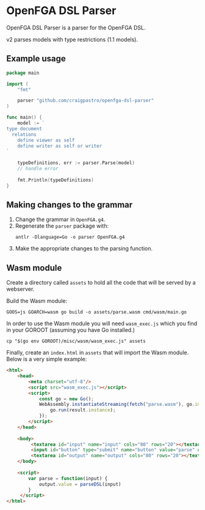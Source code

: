 # OpenFGA DSL Parser

OpenFGA DSL Parser is a parser for the OpenFGA DSL.

v2 parses models with type restrictions (1.1 models).

## Example usage

```go
package main

import (
	"fmt"

	parser "github.com/craigpastro/openfga-dsl-parser"
)

func main() {
	model := `
type document
  relations
    define viewer as self
    define writer as self or writer
`
			
	typeDefinitions, err := parser.Parse(model)
	// handle error
	
	fmt.Println(typeDefinitions)
}
```

## Making changes to the grammar

1. Change the grammar in `OpenFGA.g4`.
2. Regenerate the `parser` package with:
    ```
    antlr -Dlanguage=Go -o parser OpenFGA.g4
    ```
3. Make the appropriate changes to the parsing function. 

## Wasm module

Create a directory called `assets` to hold all the code that will be served by a webserver.

Build the Wasm module:
```
GOOS=js GOARCH=wasm go build -o assets/parse.wasm cmd/wasm/main.go
```

In order to use the Wasm module you will need `wasm_exec.js` which you find in your GOROOT (assuming you have Go installed.)
```
cp "$(go env GOROOT)/misc/wasm/wasm_exec.js" assets
```

Finally, create an `index.html` in `assets` that will import the Wasm module. Below is a very simple example:
```html
<html>
    <head>
        <meta charset="utf-8"/>
        <script src="wasm_exec.js"></script>
        <script>
            const go = new Go();
            WebAssembly.instantiateStreaming(fetch("parse.wasm"), go.importObject).then((result) => {
                go.run(result.instance);
            });
        </script>
    </head>
    
    <body>
         <textarea id="input" name="input" cols="80" rows="20"></textarea>
         <input id="button" type="submit" name="button" value="parse" onclick="parse(input.value)"/>
         <textarea id="output" name="output" cols="80" rows="20"></textarea>
    </body>
    
    <script>
        var parse = function(input) {
            output.value = parseDSL(input)
        }
     </script>
</html>
```
